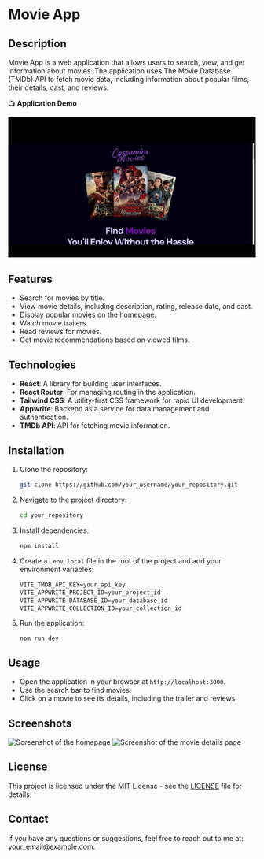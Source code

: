    # Movie App

   ## Description

   Movie App is a web application that allows users to search, view, and get information about movies. The application uses The Movie Database (TMDb) API to fetch movie data, including information about popular films, their details, cast, and reviews.

   📺 **Application Demo**


![Demo](CassandraMovies-ezgif.com-video-to-gif-converter.gif)

   ## Features

   - Search for movies by title.
   - View movie details, including description, rating, release date, and cast.
   - Display popular movies on the homepage.
   - Watch movie trailers.
   - Read reviews for movies.
   - Get movie recommendations based on viewed films.

   ## Technologies

   - **React**: A library for building user interfaces.
   - **React Router**: For managing routing in the application.
   - **Tailwind CSS**: A utility-first CSS framework for rapid UI development.
   - **Appwrite**: Backend as a service for data management and authentication.
   - **TMDb API**: API for fetching movie information.

   ## Installation

   1. Clone the repository:

      ```bash
      git clone https://github.com/your_username/your_repository.git
      ```

   2. Navigate to the project directory:

      ```bash
      cd your_repository
      ```

   3. Install dependencies:

      ```bash
      npm install
      ```

   4. Create a `.env.local` file in the root of the project and add your environment variables:

      ```plaintext
      VITE_TMDB_API_KEY=your_api_key
      VITE_APPWRITE_PROJECT_ID=your_project_id
      VITE_APPWRITE_DATABASE_ID=your_database_id
      VITE_APPWRITE_COLLECTION_ID=your_collection_id
      ```

   5. Run the application:

      ```bash
      npm run dev
      ```

   ## Usage

   - Open the application in your browser at `http://localhost:3000`.
   - Use the search bar to find movies.
   - Click on a movie to see its details, including the trailer and reviews.

   ## Screenshots

   ![Screenshot of the homepage](link_to_homepage_screenshot)
   ![Screenshot of the movie details page](link_to_movie_details_screenshot)

   ## License

   This project is licensed under the MIT License - see the [LICENSE](LICENSE) file for details.

   ## Contact

   If you have any questions or suggestions, feel free to reach out to me at: your_email@example.com.
